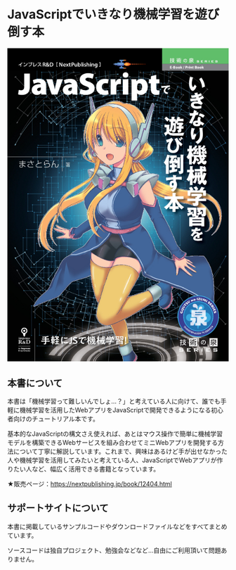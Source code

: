 # JavaScriptでいきなり機械学習を遊び倒す本

![](top.jpg)

## 本書について

本書は「機械学習って難しいんでしょ…？」と考えている人に向けて、誰でも手軽に機械学習を活用したWebアプリをJavaScriptで開発できるようになる初心者向けのチュートリアル本です。

基本的なJavaScriptの構文さえ使えれば、あとはマウス操作で簡単に機械学習モデルを構築できるWebサービスを組み合わせてミニWebアプリを開発する方法について丁寧に解説しています。これまで、興味はあるけど手が出せなかった人や機械学習を活用してみたいと考えている人、JavaScriptでWebアプリが作りたい人など、幅広く活用できる書籍となっています。

★販売ページ：https://nextpublishing.jp/book/12404.html

## サポートサイトについて

本書に掲載しているサンプルコードやダウンロードファイルなどをすべてまとめています。

ソースコードは独自プロジェクト、勉強会などなど…自由にご利用頂いて問題ありません。

